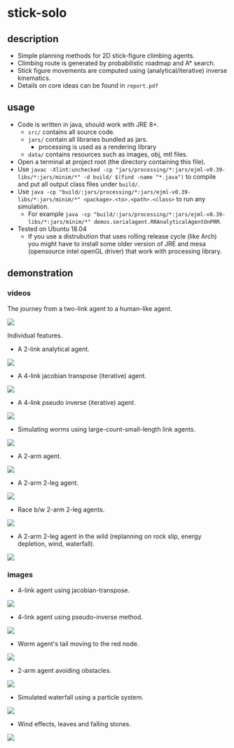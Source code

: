 # stick-solo
## description
- Simple planning methods for 2D stick-figure climbing agents.
- Climbing route is generated by probabilistic roadmap and A\* search.
- Stick figure movements are computed using (analytical/iterative) inverse kinematics.
 - Details on core ideas can be found in `report.pdf`
## usage
- Code is written in java, should work with JRE 8+.
    - `src/` contains all source code.
    - `jars/` contain all libraries bundled as jars.
        - processing is used as a rendering library
    - `data/` contains resources such as images, obj, mtl files.
- Open a terminal at project root (the directory containing this file).
- Use `javac -Xlint:unchecked -cp "jars/processing/*:jars/ejml-v0.39-libs/*:jars/minim/*" -d build/ $(find -name "*.java")` to compile and put all output class files under `build/`.
- Use `java -cp "build/:jars/processing/*:jars/ejml-v0.39-libs/*:jars/minim/*" <package>.<to>.<path>.<class>` to run any simulation.
    - For example `java -cp "build/:jars/processing/*:jars/ejml-v0.39-libs/*:jars/minim/*" demos.serialagent.RRAnalyticalAgentOnPRM`.
- Tested on Ubuntu 18.04
    - If you use a distrubution that uses rolling release cycle (like Arch) you might have to install some older version of JRE and mesa (opensource intel openGL driver) that work with processing library.
## demonstration
### videos
The journey from a two-link agent to a human-like agent.

[![](http://img.youtube.com/vi/bZg6pS2gGPw/0.jpg)](https://www.youtube.com/watch?v=bZg6pS2gGPw)

Individual features.

- A 2-link analytical agent.

[![](http://img.youtube.com/vi/OWxjBbHqCp0/0.jpg)](https://www.youtube.com/watch?v=OWxjBbHqCp0)

- A 4-link jacobian transpose (iterative) agent.

[![](http://img.youtube.com/vi/4sJRt_mUX0I/0.jpg)](https://www.youtube.com/watch?v=4sJRt_mUX0I)

- A 4-link pseudo inverse (iterative) agent.

[![](http://img.youtube.com/vi/ikn62R2-2CE/0.jpg)](https://www.youtube.com/watch?v=ikn62R2-2CE)

- Simulating worms using large-count-small-length link agents.

[![](http://img.youtube.com/vi/bz4wo3fvw58/0.jpg)](https://www.youtube.com/watch?v=bz4wo3fvw58)

- A 2-arm agent.

[![](http://img.youtube.com/vi/RF-y1tmfS_8/0.jpg)](https://www.youtube.com/watch?v=RF-y1tmfS_8)

- A 2-arm 2-leg agent.

[![](http://img.youtube.com/vi/MM86jNcRnC0/0.jpg)](https://www.youtube.com/watch?v=MM86jNcRnC0)

- Race b/w 2-arm 2-leg agents.

[![](http://img.youtube.com/vi/4JfZWP0Xbcc/0.jpg)](https://www.youtube.com/watch?v=4JfZWP0Xbcc)

- A 2-arm 2-leg agent in the wild (replanning on rock slip, energy depletion, wind, waterfall).

[![](http://img.youtube.com/vi/NdP2i9E-D2E/0.jpg)](https://www.youtube.com/watch?v=NdP2i9E-D2E)
### images
- 4-link agent using jacobian-transpose.

![](github/jacobian-transpose.jpg)

- 4-link agent using pseudo-inverse method.

![](github/pseudo-inverse.jpg)

- Worm agent's tail moving to the red node.

![](github/worm.jpg)

- 2-arm agent avoiding obstacles.

![](github/2-arm.jpg)

- Simulated waterfall using a particle system.

![](github/waterfall.png)

- Wind effects, leaves and falling stones.

![](github/wind.jpg)
